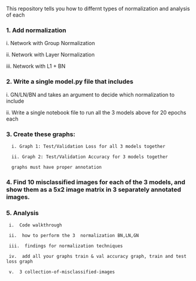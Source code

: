
This repository tells you how to differnt types of normalization and analysis of each


### 1. Add normalization

i.  Network with Group Normalization 

ii.  Network with Layer Normalization 

iii.  Network with L1 + BN 


### 2. Write a single model.py file that includes 

  i.   GN/LN/BN and takes an argument to decide which normalization to include 
  
  ii.  Write a single notebook file to run all the 3 models above for 20 epochs each 
  
  
### 3. Create these graphs:

      i. Graph 1: Test/Validation Loss for all 3 models together
      
      ii. Graph 2: Test/Validation Accuracy for 3 models together 
      
      graphs must have proper annotation
      
### 4. Find 10 misclassified images for each of the 3 models, and show them as a 5x2 image matrix in 3 separately annotated images. 
### 5. Analysis
     i.  Code walkthrough
     
     ii.  how to perform the 3  normalization BN,LN,GN
     
     iii.  findings for normalization techniques
     
     iv.  add all your graphs train & val accuracy graph, train and test loss graph
     
     v.  3 collection-of-misclassified-images       
